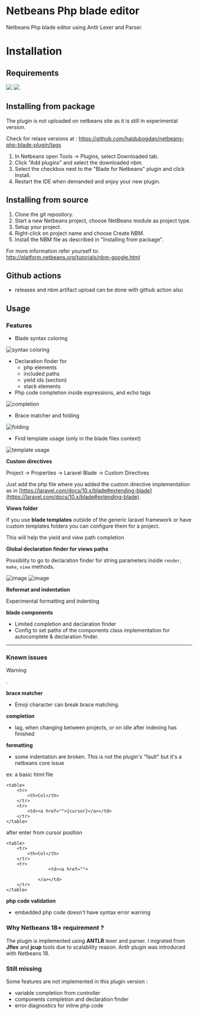 # Netbeans Php blade editor

Netbeans Php blade editor using Antlr Lexer and Parser.

Installation
============

## Requirements
[![](https://img.shields.io/badge/Version-2.0+-green)]() [![](https://img.shields.io/badge/Netbeans-18+-green)]()

Installing from package
----------------------


The plugin is not uploaded on netbeans site as it is still in experimental version.

Check for relase versions at : https://github.com/haidubogdan/netbeans-php-blade-plugin/tags

1. In Netbeans open Tools -> Plugins, select Downloaded tab.
2. Click "Add plugins" and select the downloaded nbm.
3. Select the checkbox next to the "Blade for Netbeans" plugin and click Install.
4. Restart the IDE when demanded and enjoy your new plugin.

Installing from source
----------------------

1. Clone the git repository.
2. Start a new Netbeans project, choose NetBeans module as project type.
3. Setup your project.
4. Right-click on project name and choose Create NBM.
5. Install the NBM file as described in "Installing from package".

For more information refer yourself to: http://platform.netbeans.org/tutorials/nbm-google.html

## Github actions

- releases and nbm artifact upload can be done with github action also

## Usage

### Features

- Blade syntax coloring

![syntax coloring](resources/syntax_coloring.png)

- Declaration finder for 
    - php elements
    - included paths
    - yield ids (section)
    - stack elements
- Php code completion inside expressions, and echo tags

![completion](resources/completion.png)

- Brace matcher and folding

![folding](resources/folding.png)

- Find template usage (only in the blade files context)

![template usage](resources/template_usage.png)

**Custom directives**

Project -> Properties -> Laravel Blade -> Custom Directives

Just add the php file where you added the custom directive implementation as in [https://laravel.com/docs/10.x/blade#extending-blade](https://laravel.com/docs/10.x/blade#extending-blade).

**Views folder**

If you use **blade templates** outside of the generic laravel framework or have custom templates folders you can configure them for a project.

This will help the yield and view path completion

**Global declaration finder for views paths**

Possiblity to go to declaration finder for string parameters inside `render`, `make`, `view` methods.

![image](https://github.com/user-attachments/assets/d3f872dc-e786-40f3-ae6c-cf83ba239c23)
![image](https://github.com/user-attachments/assets/e102a7df-b74a-442e-96ce-6a585d57d046)

**Reformat and indentation**

Experimental formatting and indenting

**blade components**

- Limited completion and declaration finder
- Config to set paths of the components class implementation for autocomplete & declaration finder.

---

### Known issues

> [!WARNING]
> .

**brace matcher**

- Emoji character can break brace matching.

**completion**

- lag, when changing between projects, or on idle after indexing has finished

**formatting**

- some indentation are broken. This is not the plugin's "fault" but it's a netbeans core issue

ex: a basic html file

```
<table>
    <tr>
        <th>Col</th>
    </tr>
    <tr>
        <td><a href="">{cursor}</a></td>
    </tr>
</table>
```

after enter from cursor position

```
<table>
    <tr>
        <th>Col</th>
    </tr>
    <tr>
                <td><a href="">
            
            </a></td>
    </tr>
</table>
```

**php code validation**

- embedded php code doesn't have syntax error warning

### Why Netbeans 18+ requirement ?

The plugin is implemented using **ANTLR** lexer and parser. I migrated from **Jflex** and **jcup** tools due to scalability reason.
Antlr plugin was introduced with Netbeans 18.

### Still missing

Some features are not implemented in this plugin version : 

- variable completion from controller
- components completion and declaration finder
- error diagnostics for inline php code

